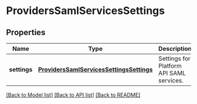 # ProvidersSamlServicesSettings

## Properties
Name | Type | Description | Notes
------------ | ------------- | ------------- | -------------
**settings** | [**ProvidersSamlServicesSettingsSettings**](ProvidersSamlServicesSettingsSettings.md) | Settings for Platform API SAML services. | [optional] 

[[Back to Model list]](../README.md#documentation-for-models) [[Back to API list]](../README.md#documentation-for-api-endpoints) [[Back to README]](../README.md)


